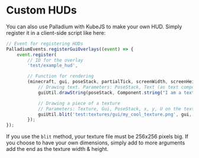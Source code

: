 # Custom HUDs

You can also use Palladium with KubeJS to make your own HUD. Simply register it in a client-side script like here:

```js
// Event for registering HUDs
PalladiumEvents.registerGuiOverlays((event) => {
    event.register(
        // ID for the overlay
        'test/example_hud',

        // Function for rendering
        (minecraft, gui, poseStack, partialTick, screenWidth, screenHeight) => {
            // Drawing text. Parameters: PoseStack, Text (as text component), X, Y, Color
            guiUtil.drawString(poseStack, Component.string("I am a text"), 10, 10, 0xffffff);

            // Drawing a piece of a texture
            // Parameters: Texture, Gui, PoseStack, x, y, U on the texture, V on the texture, width, height
            guiUtil.blit('test:textures/gui/my_cool_texture.png', gui, poseStack, 10, 20, 0, 10, 182, 5);
        });
});
```

If you use the `blit` method, your texture file must be 256x256 pixels big. If you choose to have your own dimensions, simply add to more arguments add the end as the texture width & height.